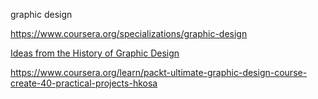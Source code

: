 graphic design

https://www.coursera.org/specializations/graphic-design


[Ideas from the History of Graphic Design](https://www.coursera.org/learn/graphic-design-history)


https://www.coursera.org/learn/packt-ultimate-graphic-design-course-create-40-practical-projects-hkosa